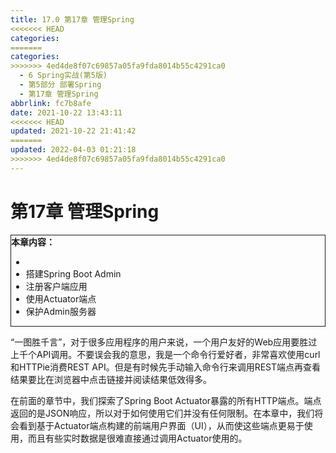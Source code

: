 ```yaml
---
title: 17.0 第17章 管理Spring
<<<<<<< HEAD
categories:
=======
categories: 
>>>>>>> 4ed4de8f07c69857a05fa9fda8014b55c4291ca0
  - 6 Spring实战(第5版)
  - 第5部分 部署Spring
  - 第17章 管理Spring
abbrlink: fc7b8afe
date: 2021-10-22 13:43:11
<<<<<<< HEAD
updated: 2021-10-22 21:41:42
=======
updated: 2022-04-03 01:21:18
>>>>>>> 4ed4de8f07c69857a05fa9fda8014b55c4291ca0
---
```

# 第17章 管理Spring

<div style="border:1px solid;"><strong>本章内容：</strong><ul><li></li><li>搭建Spring Boot Admin</li><li>注册客户端应用</li><li>使用Actuator端点</li><li>保护Admin服务器</li></ul></div>

“一图胜千言”，对于很多应用程序的用户来说，一个用户友好的Web应用要胜过上千个API调用。不要误会我的意思，我是一个命令行爱好者，非常喜欢使用curl和HTTPie消费REST API。但是有时候先手动输入命令行来调用REST端点再查看结果要比在浏览器中点击链接并阅读结果低效得多。

在前面的章节中，我们探索了Spring Boot Actuator暴露的所有HTTP端点。端点返回的是JSON响应，所以对于如何使用它们并没有任何限制。在本章中，我们将会看到基于Actuator端点构建的前端用户界面（UI），从而使这些端点更易于使用，而且有些实时数据是很难直接通过调用Actuator使用的。

